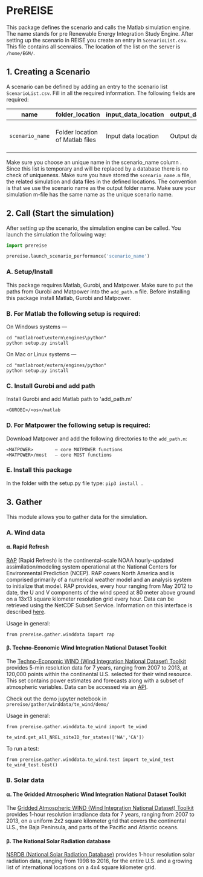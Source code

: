 # PreREISE
This package defines the scenario and calls the Matlab simulation engine.
The name stands for pre Renewable Energy Integration Study Engine.
After setting up the scenario in REISE you create an entry in `ScenarioList.csv`.
This file contains all scenraios. The location of the list on the server is `/home/EGM/`.


## 1. Creating a Scenario
A scenario can be defined by adding an entry to the scenario list `ScenarioList.csv`.
Fill in all the required information. The following fields are required:

name | folder_location | input_data_location | output_data_location | start_index | end_index | extract | description
------------ | ------------- | ------------ | ------------- | ------------ | ------------- | ------------ | -------------
`scenario_name` | Folder location of Matlab files | Input data location | Output data location | Start index | End index | True/False to convert data into csv | Description

Make sure you choose an unique name in the scenario_name column . Since this list is temporary
and will be replaced by a database there is no check of uniqueness.
Make sure you have stored the `scenario_name.m` file, the related simulation and
data files in the defined locations.
The convention is that we use the scenario name as the output folder name.
Make sure your simulation m-file has the same name as the unique scenario name.


## 2. Call (Start the simulation)
After setting up the scenario, the simulation engine can be called.
You launch the simulation the following way:
```python
import prereise

prereise.launch_scenario_performance('scenario_name')
```

### A. Setup/Install
This package requires Matlab, Gurobi, and Matpower. Make sure to put the paths
from Gurobi and Matpower into the `add_path.m` file.
Before installing this package install Matlab, Gurobi and Matpower.

### B. For Matlab the following setup is required:
On Windows systems —
```
cd "matlabroot\extern\engines\python"
python setup.py install
```
On Mac or Linux systems —
```
cd "matlabroot/extern/engines/python"
python setup.py install
```

### C. Install Gurobi and add path
Install Gurobi and add Matlab path to 'add_path.m'
```
<GUROBI>/<os>/matlab
```

### D. For Matpower the following setup is required:
Download Matpower and add the following directories to the `add_path.m`:
```
<MATPOWER>        — core MATPOWER functions
<MATPOWER>/most   — core MOST functions
```

### E. Install this package
In the folder with the setup.py file type:
`pip3 install .`


## 3. Gather
This module allows you to gather data for the simulation.

### A. Wind data

####  &alpha;. Rapid Refresh
[RAP](https://www.ncdc.noaa.gov/data-access/model-data/model-datasets/rapid-refresh-rap) (Rapid Refresh) is the continental-scale NOAA hourly-updated assimilation/modeling system operational at the National Centers for Environmental Prediction (NCEP). RAP covers North America and is comprised primarily of a numerical weather model and an analysis system to initialize that model. RAP provides, every hour ranging from May 2012 to date, the U and V components of the wind speed at 80 meter above ground on a 13x13 square kilometer resolution grid every hour. Data can be retrieved using the NetCDF Subset Service. Information on this interface is described [here](https://www.unidata.ucar.edu/software/thredds/current/tds/reference/NetcdfSubsetServiceReference.html).

Usage in general:
```
from prereise.gather.winddata import rap
```

#### &beta;. Techno-Economic Wind Integration National Dataset Toolkit
The [Techno-Economic WIND (Wind Integration National Dataset) Toolkit](https://www.nrel.gov/grid/wind-toolkit.html) provides 5-min resolution data for 7 years, ranging from 2007 to 2013, at 120,000 points within the continental U.S. selected for their wind resource. This set contains power estimates and forecasts along with a subset of atmospheric variables. Data can be accessed via an [API](https://developer.nrel.gov/docs/wind/wind-toolkit/).

Check out the demo jupyter notebook in
`prereise/gather/winddata/te_wind/demo/`

Usage in general:
```
from prereise.gather.winddata.te_wind import te_wind

te_wind.get_all_NREL_siteID_for_states(['WA','CA'])
```
To run a test:
```
from prereise.gather.winddata.te_wind.test import te_wind_test
te_wind_test.test()
```


### B. Solar data

####  &alpha;. The Gridded Atmospheric Wind Integration National Dataset Toolkit
The [Gridded Atmospheric WIND (Wind Integration National Dataset) Toolkit](https://www.nrel.gov/grid/wind-toolkit.html) provides 1-hour resolution irradiance data for 7 years, ranging from 2007 to 2013, on a uniform 2x2 square kilometer grid that covers the continental U.S., the Baja Peninsula, and parts of the Pacific and Atlantic oceans.

####  &beta;. The National Solar Radiation database
[NSRDB (National Solar Radiation Database)](https://nsrdb.nrel.gov/) provides 1-hour resolution solar radiation data, ranging from 1998 to 2016, for the entire U.S. and a growing list of international locations on a 4x4 square kilometer grid.
